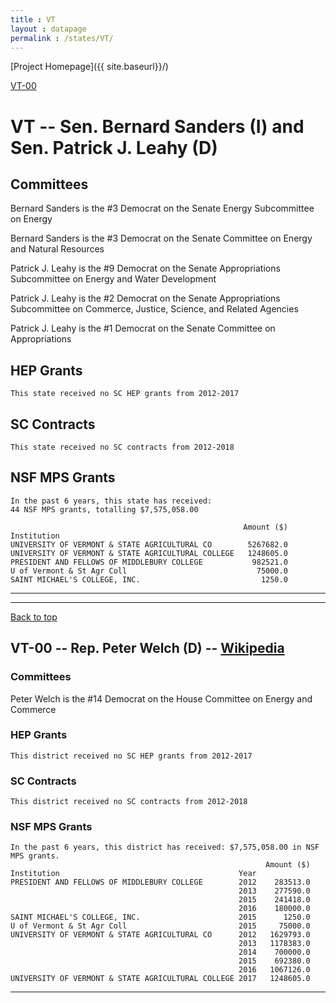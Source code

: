 ```yaml
---
title : VT
layout : datapage
permalink : /states/VT/
---
```

<a name="top"></a>
[Project Homepage]({{ site.baseurl}}/)


[VT-00](#VT-00)  

# VT -- Sen. Bernard Sanders (I) and  Sen. Patrick J. Leahy (D)
## Committees
Bernard Sanders is the #3 Democrat on the Senate Energy Subcommittee on Energy 

Bernard Sanders is the #3 Democrat on the Senate Committee on Energy and Natural Resources 

Patrick J. Leahy is the #9 Democrat on the Senate Appropriations Subcommittee on Energy and Water Development 

Patrick J. Leahy is the #2 Democrat on the Senate Appropriations Subcommittee on Commerce, Justice, Science, and Related Agencies 

Patrick J. Leahy is the #1 Democrat on the Senate Committee on Appropriations 

## HEP Grants
```
This state received no SC HEP grants from 2012-2017
```
## SC Contracts
```
This state received no SC contracts from 2012-2018
```
## NSF MPS Grants
```
In the past 6 years, this state has received:
44 NSF MPS grants, totalling $7,575,058.00
 
                                                    Amount ($)
Institution                                                   
UNIVERSITY OF VERMONT & STATE AGRICULTURAL CO        5267682.0
UNIVERSITY OF VERMONT & STATE AGRICULTURAL COLLEGE   1248605.0
PRESIDENT AND FELLOWS OF MIDDLEBURY COLLEGE           982521.0
U of Vermont & St Agr Coll                             75000.0
SAINT MICHAEL'S COLLEGE, INC.                           1250.0
```
---
---
<a name="VT-00"></a>
[Back to top](#top)
## VT-00 -- Rep. Peter Welch (D) -- [Wikipedia](https://en.wikipedia.org/wiki/VT-00)
### Committees
Peter Welch is the #14 Democrat on the House Committee on Energy and Commerce 

### HEP Grants
```
This district received no SC HEP grants from 2012-2017
```
### SC Contracts
```
This district received no SC contracts from 2012-2018
```
### NSF MPS Grants
```
In the past 6 years, this district has received: $7,575,058.00 in NSF MPS grants.
                                                         Amount ($)
Institution                                        Year            
PRESIDENT AND FELLOWS OF MIDDLEBURY COLLEGE        2012    283513.0
                                                   2013    277590.0
                                                   2015    241418.0
                                                   2016    180000.0
SAINT MICHAEL'S COLLEGE, INC.                      2015      1250.0
U of Vermont & St Agr Coll                         2015     75000.0
UNIVERSITY OF VERMONT & STATE AGRICULTURAL CO      2012   1629793.0
                                                   2013   1178383.0
                                                   2014    700000.0
                                                   2015    692380.0
                                                   2016   1067126.0
UNIVERSITY OF VERMONT & STATE AGRICULTURAL COLLEGE 2017   1248605.0
```
---
